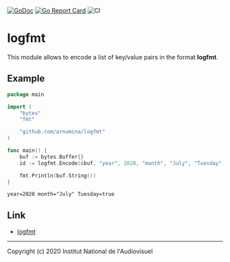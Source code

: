 [![GoDoc](https://godoc.org/github.com/arnumina/logfmt?status.svg)](https://godoc.org/github.com/arnumina/logfmt)
[![Go Report Card](https://goreportcard.com/badge/github.com/arnumina/logfmt)](https://goreportcard.com/report/github.com/arnumina/logfmt)
![CI](https://github.com/arnumina/logfmt/workflows/CI/badge.svg)

# logfmt

This module allows to encode a list of key/value pairs in the format **logfmt**.

## Example

```go
package main

import (
	"bytes"
	"fmt"

	"github.com/arnumina/logfmt"
)

func main() {
	buf := bytes.Buffer{}
	id := logfmt.Encode(&buf, "year", 2020, "month", "July", "Tuesday", true)

	fmt.Println(buf.String())
}
```
```
year=2020 month="July" Tuesday=true
```

## Link

- [logfmt](https://brandur.org/logfmt)

---
Copyright (c) 2020 Institut National de l'Audiovisuel
